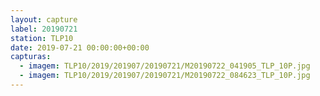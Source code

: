 ```yaml
---
layout: capture
label: 20190721
station: TLP10
date: 2019-07-21 00:00:00+00:00
capturas:
  - imagem: TLP10/2019/201907/20190721/M20190722_041905_TLP_10P.jpg
  - imagem: TLP10/2019/201907/20190721/M20190722_084623_TLP_10P.jpg
---
```

